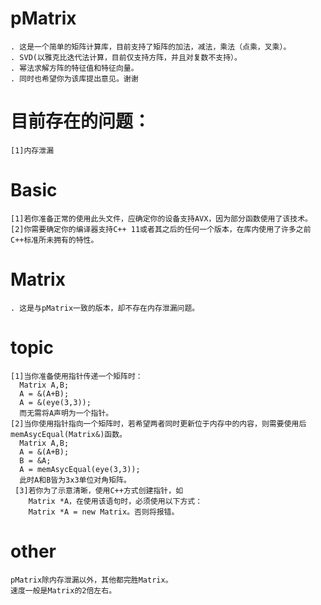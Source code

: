 # pMatrix
    . 这是一个简单的矩阵计算库，目前支持了矩阵的加法，减法，乘法（点乘，叉乘）。
    . SVD(以雅克比迭代法计算，目前仅支持方阵，并且对复数不支持）。
    . 幂法求解方阵的特征值和特征向量。
    . 同时也希望你为该库提出意见。谢谢

# 目前存在的问题：
    [1]内存泄漏

# Basic
    [1]若你准备正常的使用此头文件，应确定你的设备支持AVX，因为部分函数使用了该技术。
    [2]你需要确定你的编译器支持C++ 11或者其之后的任何一个版本，在库内使用了许多之前C++标准所未拥有的特性。
  
# Matrix
    . 这是与pMatrix一致的版本，却不存在内存泄漏问题。


# topic
    [1]当你准备使用指针传递一个矩阵时：
      Matrix A,B;
      A = &(A+B);
      A = &(eye(3,3));
      而无需将A声明为一个指针。
    [2]当你使用指针指向一个矩阵时，若希望两者同时更新位于内存中的内容，则需要使用后memAsycEqual(Matrix&)函数。
      Matrix A,B;
      A = &(A+B);
      B = &A;
      A = memAsycEqual(eye(3,3));
      此时A和B皆为3x3单位对角矩阵。
     [3]若你为了示意清晰，使用C++方式创建指针，如
        Matrix *A，在使用该语句时，必须使用以下方式：
        Matrix *A = new Matrix。否则将报错。
  
 # other
    pMatrix除内存泄漏以外，其他都完胜Matrix。
    速度一般是Matrix的2倍左右。
